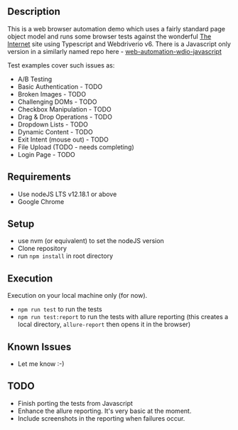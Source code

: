 ## Description

This is a web browser automation demo which uses a fairly standard page object model and runs some browser tests
against the wonderful [The Internet](https://the-internet.herokuapp.com/) site using Typescript and Webdriverio v6. 
There is a Javascript only version in a similarly named repo here - [web-automation-wdio-javascript](https://github.com/deefex/web-automation-wdio-javascript)

Test examples cover such issues as:
* A/B Testing
* Basic Authentication - TODO
* Broken Images - TODO
* Challenging DOMs - TODO
* Checkbox Manipulation - TODO
* Drag & Drop Operations - TODO
* Dropdown Lists - TODO
* Dynamic Content - TODO
* Exit Intent (mouse out)  - TODO
* File Upload (TODO - needs completing)
* Login Page - TODO

## Requirements
* Use nodeJS LTS v12.18.1 or above
* Google Chrome

## Setup
* use nvm (or equivalent) to set the nodeJS version
* Clone repository
* run `npm install` in root directory

## Execution
Execution on your local machine only (for now).
* `npm run test` to run the tests
* `npm run test:report` to run the tests with allure reporting (this creates a local directory, `allure-report` then 
opens it in the browser)

## Known Issues
* Let me know :-)

## TODO
* Finish porting the tests from Javascript
* Enhance the allure reporting. It's very basic at the moment.
* Include screenshots in the reporting when failures occur.